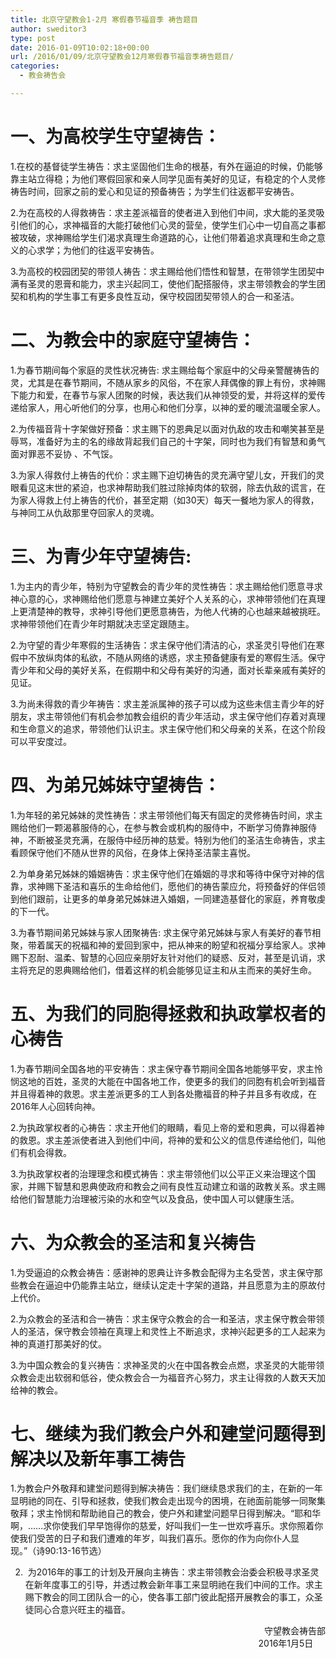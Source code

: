 ```yaml
---
title: 北京守望教会1-2月 寒假春节福音季 祷告题目
author: sweditor3
type: post
date: 2016-01-09T10:02:18+00:00
url: /2016/01/09/北京守望教会12月寒假春节福音季祷告题目/
categories:
  - 教会祷告会

---
```

# 一、为高校学生守望祷告：
  


1.在校的基督徒学生祷告：求主坚固他们生命的根基，有外在逼迫的时候，仍能够靠主站立得稳；为他们寒假回家和亲人同学见面有美好的见证，有稳定的个人灵修祷告时间，回家之前的爱心和见证的预备祷告；为学生们往返都平安祷告。 

2.为在高校的人得救祷告：求主差派福音的使者进入到他们中间，求大能的圣灵吸引他们的心，求神福音的大能打破他们心灵的营垒，使学生们心中一切自高之事都被攻破，求神赐给学生们渴求真理生命道路的心，让他们带着追求真理和生命之意义的心求学；为他们的往返平安祷告。 

3.为高校的校园团契的带领人祷告：求主赐给他们悟性和智慧，在带领学生团契中满有圣灵的恩膏和能力，求主兴起同工，使他们配搭服侍，求主带领教会的学生团契和机构的学生事工有更多良性互动，保守校园团契带领人的合一和圣洁。 

# 二、为教会中的家庭守望祷告：
  


1.为春节期间每个家庭的灵性状况祷告: 求主赐给每个家庭中的父母亲警醒祷告的灵，尤其是在春节期间，不随从家乡的风俗，不在家人拜偶像的罪上有份，求神赐下能力和爱，在春节与家人团聚的时候，表达我们从神领受的爱，并将这样的爱传递给家人，用心听他们的分享，也用心和他们分享，以神的爱的暖流温暖全家人。 

2.为传福音背十字架做好预备：求主赐下的恩典足以面对仇敌的攻击和嘲笑甚至是辱骂，准备好为主的名的缘故背起我们自己的十字架，同时也为我们有智慧和勇气面对罪恶不妥协 、不气馁。 

3.为家人得救付上祷告的代价：求主赐下迫切祷告的灵充满守望儿女，开我们的灵眼看见这末世的紧迫，也求神帮助我们胜过除掉肉体的软弱，除去仇敌的谎言，在为家人得救上付上祷告的代价，甚至定期（如30天）每天一餐地为家人的得救，与神同工从仇敌那里夺回家人的灵魂。 

# 三、为青少年守望祷告:
  


1.为主内的青少年，特别为守望教会的青少年的灵性祷告：求主赐给他们愿意寻求神心意的心，求神赐给他们愿意与神建立美好个人关系的心，求神带领他们在真理上更清楚神的教导，求神引导他们更愿意祷告，为他人代祷的心也越来越被挑旺。求神带领他们在青少年时期就决志坚定跟随主。 

2.为守望的青少年寒假的生活祷告：求主保守他们清洁的心，求圣灵引导他们在寒假中不放纵肉体的私欲，不随从网络的诱惑，求主预备健康有爱的寒假生活。保守青少年和父母的美好关系，在假期中和父母有美好的沟通，面对长辈亲戚有美好的见证。 

3.为尚未得救的青少年祷告：求主差派属神的孩子可以成为这些未信主青少年的好朋友，求主带领他们有机会参加教会组织的青少年活动，求主保守他们存着对真理和生命意义的追求，带领他们认识主。求主保守他们和父母亲的关系，在这个阶段可以平安度过。 

# 四、为弟兄姊妹守望祷告：
  


1.为年轻的弟兄姊妹的灵性祷告：求主带领他们每天有固定的灵修祷告时间，求主赐给他们一颗渴慕服侍的心，在参与教会或机构的服侍中，不断学习倚靠神服侍神，不断被圣灵充满，在服侍中经历神的慈爱。特别为他们的圣洁生命祷告，求主看顾保守他们不随从世界的风俗，在身体上保持圣洁蒙主喜悦。 

2.为单身弟兄姊妹的婚姻祷告：求主保守他们在婚姻的寻求和等待中保守对神的信靠，求神赐下圣洁和喜乐的生命给他们，愿他们的祷告蒙应允，将预备好的伴侣领到他们跟前，让更多的单身弟兄姊妹进入婚姻，一同建造基督化的家庭，养育敬虔的下一代。 

3.为春节期间弟兄姊妹与家人团聚祷告: 求主保守弟兄姊妹与家人有美好的春节相聚，带着属天的祝福和神的爱回到家中，把从神来的盼望和祝福分享给家人。求神赐下忍耐、温柔、智慧的心回应亲朋好友针对他们的疑惑、反对，甚至是讥诮，求主将充足的恩典赐给他们，借着这样的机会能够见证主和从主而来的美好生命。 

# 五、为我们的同胞得拯救和执政掌权者的心祷告
  


1.为春节期间全国各地的平安祷告：求主保守春节期间全国各地能够平安，求主怜悯这地的百姓，圣灵的大能在中国各地工作，使更多的我们的同胞有机会听到福音并且得着神的救恩。求主差派更多的工人到各处撒福音的种子并且多有收成，在2016年人心回转向神。 

2.为执政掌权者的心祷告：求主开他们的眼睛，看见上帝的爱和恩典，可以得着神的救恩。求主差派使者进入到他们中间，将神的爱和公义的信息传递给他们，叫他们有机会得救。 

3.为执政掌权者的治理理念和模式祷告：求主带领他们以公平正义来治理这个国家，并赐下智慧和恩典使政府和教会之间有良性互动建立和谐的政教关系。求主赐给他们智慧能力治理被污染的水和空气以及食品，使中国人可以健康生活。 

# 六、为众教会的圣洁和复兴祷告
  


1.为受逼迫的众教会祷告：感谢神的恩典让许多教会配得为主名受苦，求主保守那些教会在逼迫中仍能靠主站立，继续认定走十字架的道路，并且愿意为主的原故付上代价。 

2.为众教会的圣洁和合一祷告：求主保守众教会的合一和圣洁，求主保守教会带领人的圣洁，保守教会领袖在真理上和灵性上不断追求，求神兴起更多的工人起来为神的真道打那美好的仗。 

3.为中国众教会的复兴祷告：求神圣灵的火在中国各教会点燃，求圣灵的大能带领众教会走出软弱和低谷，使众教会合一为福音齐心努力，求主让得救的人数天天加给神的教会。 

# 七、继续为我们教会户外和建堂问题得到解决以及新年事工祷告
  


1.为教会户外敬拜和建堂问题得到解决祷告：我们继续恳求我们的主，在新的一年显明祂的同在、引导和拯救，使我们教会走出现今的困境，在祂面前能够一同聚集敬拜；求主怜悯和帮助祂自己的教会，使户外和建堂问题早日得到解决。&ldquo;耶和华啊，&hellip;&hellip;求你使我们早早饱得你的慈爱，好叫我们一生一世欢呼喜乐。求你照着你使我们受苦的日子和我们遭难的年岁，叫我们喜乐。愿你的作为向你仆人显现。&rdquo;（诗90:13-16节选） 

2. &nbsp;为2016年的事工的计划及开展向主祷告：求主带领教会治委会积极寻求圣灵在新年度事工的引导，并透过教会新年事工来显明祂在我们中间的工作。求主赐下教会的同工团队合一的心，使各事工部门彼此配搭开展教会的事工，众圣徒同心合意兴旺主的福音。 

<p style="text-align: right;">
  守望教会祷告部<br /> 2016年1月5日 &nbsp; &nbsp;&nbsp;
</p>